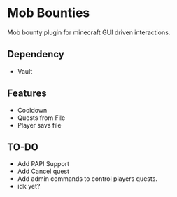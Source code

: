 # Mob Bounties
Mob bounty plugin for minecraft GUI driven interactions.

## Dependency
- Vault

## Features
- Cooldown
- Quests from File
- Player savs file

## TO-DO
- Add PAPI Support
- Add Cancel quest
- Add admin commands to control players quests.
- idk yet?